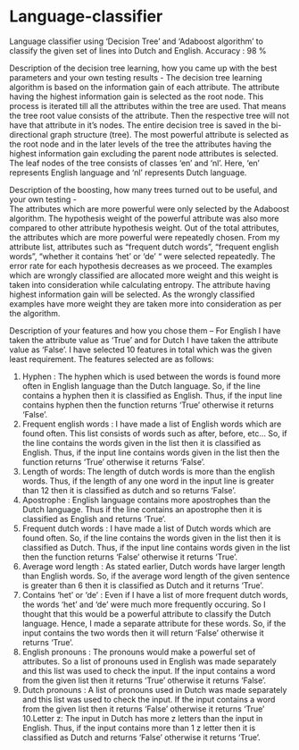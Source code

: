 # Language-classifier
 Language classifier using ‘Decision Tree’ and ‘Adaboost algorithm’ to classify the given set of lines into Dutch and English. Accuracy : 98 %  

Description of the decision tree learning, how you came up with the best parameters and your own testing results - 
The decision tree learning algorithm is based on the information gain of each attribute. The attribute having the highest information gain is selected as the root node. This process is iterated till all the attributes within the tree are used. That means the tree root value consists of the attribute. Then the respective tree will not have that attribute in it’s nodes. The entire decision tree is saved in the bi-directional graph structure (tree). The most powerful attribute is selected as the root node and in the later levels of the tree the attributes having the highest information gain excluding the parent node attributes is selected. The leaf nodes of the tree consists of classes ‘en’ and ‘nl’. Here, ‘en’ represents English language and ‘nl’ represents Dutch language. 

Description of the boosting, how many trees turned out to be useful, and your own testing -  
The attributes which are more powerful were only selected by the Adaboost algorithm. The hypothesis weight of the powerful attribute was also more compared to other attribute hypothesis weight. Out of the total attributes, the attributes which are more powerful were repeatedly chosen. From my attribute list, attributes such as “frequent dutch words”, “frequent english words”, “whether it contains ‘het’ or ‘de’ “ were selected repeatedly. The error rate for each hypothesis decreases as we proceed. The examples which are wrongly classified are allocated more weight and this weight is taken into consideration while calculating entropy. The attribute having highest information gain will be selected. As the wrongly classified examples have more weight they are taken more into consideration as per the algorithm.   

Description of your features and how you chose them – 
For English I have taken the attribute value as ‘True’ and for Dutch I have taken the attribute value as ‘False’. 
I have selected 10 features in total which was the given least requirement. 
The features selected are as follows: 
1. Hyphen : 
The hyphen which is used between the words is found more often in English language than the Dutch language. So, if the line contains a hyphen then it is classified as English. Thus, if the input line contains hyphen then the function returns ‘True’ otherwise it returns ‘False’. 
2. Frequent english words : 
 I have made a list of English words which are found often. This list consists of words such as after, before, etc… So, if the line contains the words given in the list then it is classified as English. Thus, if the input line contains words given in the list then the function returns ‘True’ otherwise it returns ‘False’. 
3. Length of words: 
The length of dutch words is more than the english words. Thus, if the length of any one word in the input line is greater than 12 then it is classified as dutch and so returns ‘False’. 
4. Apostrophe : 
English language contains more apostrophes than the Dutch language. Thus if the line contains an apostrophe then it is classified as English and returns ‘True’. 
5. Frequent dutch words : 
I have made a list of Dutch words which are found often. So, if the line contains the words given in the list then it is classified as Dutch. Thus, if the input line contains words given in the list then the function returns ‘False’ otherwise it returns ‘True’. 
6. Average word length : 
As stated earlier, Dutch words have larger length than English words. So, if the average word length of the given sentence is greater than 6 then it is classified as Dutch and it returns ‘True’. 
7. Contains ‘het’ or ‘de’ : 
Even if I have a list of more frequent dutch words, the words ‘het’ and ‘de’ were much more frequently occuring. So I thought that this would be a powerful attribute to classify the Dutch language. Hence, I made a separate attribute for these words. So, if the input contains the two words then it will return ‘False’ otherwise it returns ‘True’. 
8. English pronouns : 
The pronouns would make a powerful set of attributes. So a list of pronouns used in English was made separately and this list was used to check the input. If the input contains a word from the given list then it returns ‘True’ otherwise it returns ‘False’.  
9. Dutch pronouns : 
A list of pronouns used in Dutch  was made separately and this list was used to check the input. If the input contains a word from the given list then it returns ‘False’ otherwise it returns ‘True’ 
10.Letter z: 
The input in Dutch has more z letters than the input in English. Thus, if the input contains more than 1 z letter then it is classified as Dutch and returns ‘False’ otherwise it returns ‘True’. 

